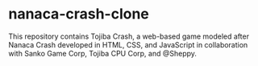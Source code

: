 # nanaca-crash-clone
This repository contains Tojiba Crash, a web-based game modeled after Nanaca Crash developed in HTML, CSS, and JavaScript in collaboration with Sanko Game Corp, Tojiba CPU Corp, and @Sheppy.
